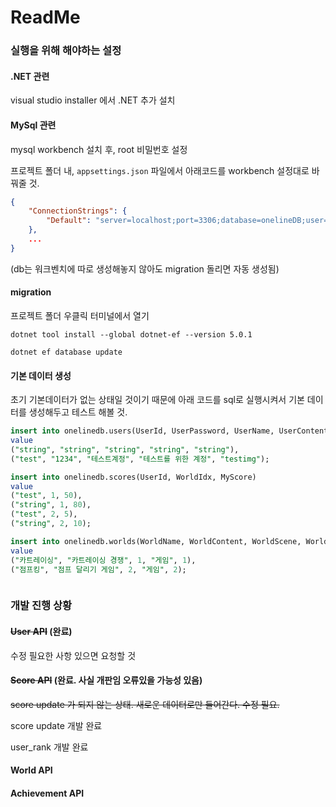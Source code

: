 # ReadMe

### 실행을 위해 해야하는 설정

#### .NET 관련

visual studio installer 에서 .NET 추가 설치



#### MySql 관련

mysql workbench 설치 후, root 비밀번호 설정

프로젝트 폴더 내, `appsettings.json` 파일에서 아래코드를 workbench 설정대로 바꿔줄 것.

```json
{
    "ConnectionStrings": {
        "Default": "server=localhost;port=3306;database=onelineDB;user=root;password=[pw]"
    },
    ...
}
```

 (db는 워크벤치에 따로 생성해놓지 않아도 migration 돌리면 자동 생성됨)



#### migration

프로젝트 폴더 우클릭 터미널에서 열기

 `dotnet tool install --global dotnet-ef --version 5.0.1`

`dotnet ef database update`



#### 기본 데이터 생성

초기 기본데이터가 없는 상태일 것이기 때문에 아래 코드를 sql로 실행시켜서 기본 데이터를 생성해두고 테스트 해볼 것.

```sql
insert into onelinedb.users(UserId, UserPassword, UserName, UserContent, UserImg)
value
("string", "string", "string", "string", "string"),
("test", "1234", "테스트계정", "테스트를 위한 계정", "testimg");

insert into onelinedb.scores(UserId, WorldIdx, MyScore)
value
("test", 1, 50),
("string", 1, 80),
("test", 2, 5),
("string", 2, 10);

insert into onelinedb.worlds(WorldName, WorldContent, WorldScene, WorldCategory, WorldImg)
value
("카트레이싱", "카트레이싱 경쟁", 1, "게임", 1),
("점프킹", "점프 달리기 게임", 2, "게임", 2);



```





### 개발 진행 상황

#### ~~User API~~ (완료)

수정 필요한 사항 있으면 요청할 것

#### ~~Score API~~ (완료. 사실 개판임 오류있을 가능성 있음)

~~score update 가 되지 않는 상태. 새로운 데이터로만 들어간다. 수정 필요.~~

score update 개발 완료

user_rank 개발 완료



#### World API



#### Achievement API
